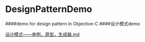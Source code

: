# DesignPatternDemo
####demo for design pattern in Objective-C
####设计模式demo

[设计模式——单例，原型，生成器.md](https://github.com/game3108/DesignPatternDemo/blob/master/%E8%AE%BE%E8%AE%A1%E6%A8%A1%E5%BC%8F%E2%80%94%E2%80%94%E5%8D%95%E4%BE%8B%EF%BC%8C%E5%8E%9F%E5%9E%8B%EF%BC%8C%E7%94%9F%E6%88%90%E5%99%A8.md)
